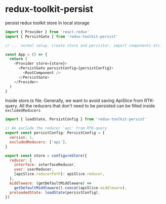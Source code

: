 # redux-toolkit-persist

persist redux toolkit store in local storage

```js
import { Provider } from 'react-redux'
import { PersistGate } from 'redux-toolkit-persist'

// ... normal setup, create store and persistor, import components etc.

const App = () => {
  return (
    <Provider store={store}>
      <PersistGate persistConfig={persistConfig}>
        <RootComponent />
      </PersistGate>
    </Provider>
  )
}
```

Inside store.ts file:
Generally, we want to avoid saving ApiSlice from RTK-query.
All the reducers that don't need to be persisted can be filled inside `excludedReducers`

```js
import { loadState, PersistConfig } from 'redux-toolkit-persist'

// We exclude the reducer 'api' from RTK-query
export const persistConfig: PersistConfig = {
  version: 1,
  excludedReducers: ['api'],
}

export const store = configureStore({
  reducer: {
    interface: interfaceReducer,
    user: userReducer,
    [apiSlice.reducerPath]: apiSlice.reducer,
  },
  middleware: (getDefaultMiddleware) =>
    getDefaultMiddleware().concat(apiSlice.middleware),
  preloadedState: loadState(persistConfig),
})
```

